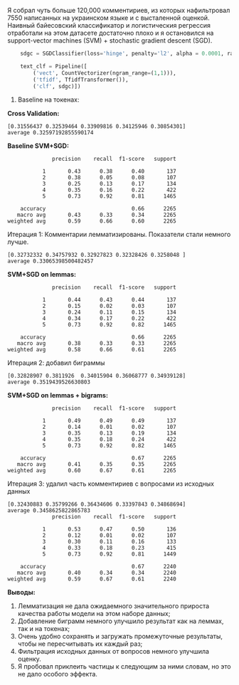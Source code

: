 
Я собрал чуть больше 120,000 комментириев, из которых нафильтровал 7550 написанных на украинском языке и с высталенной оценкой.
Наивный байесовский классификатор и логистическия регрессия отработали на этом датасете достаточно плохо и я остановился на support-vector machines (SVM) + stochastic gradient descent (SGD).

```python
    sdgc = SGDClassifier(loss='hinge', penalty='l2', alpha = 0.0001, random_state = 42,max_iter = 5, tol = None)

    text_clf = Pipeline([
        ('vect', CountVectorizer(ngram_range=(1,1))),
        ('tfidf', TfidfTransformer()),
        ('clf', sdgc)])
```
 
1. Baseline на токенах:

**Cross Validation:**
```
[0.31556437 0.32539464 0.33909816 0.34125946 0.30854301]
average 0.32597192855590174
```

**Baseline SVM+SGD:**
```
              precision    recall  f1-score   support

           1       0.43      0.38      0.40       137
           2       0.38      0.05      0.08       107
           3       0.25      0.13      0.17       134
           4       0.35      0.16      0.22       422
           5       0.73      0.92      0.81      1465

    accuracy                           0.66      2265
   macro avg       0.43      0.33      0.34      2265
weighted avg       0.59      0.66      0.60      2265

```

Итерация 1: Комментарии лемматизированы. Показатели стали немного лучше.

```
[0.32732332 0.34757932 0.32927823 0.32328426 0.3258048 ]
average 0.33065398500482457
```

**SVM+SGD on lemmas:**
```
              precision    recall  f1-score   support

           1       0.44      0.43      0.44       137
           2       0.15      0.02      0.03       107
           3       0.24      0.11      0.15       134
           4       0.34      0.17      0.22       422
           5       0.73      0.92      0.82      1465

    accuracy                           0.66      2265
   macro avg       0.38      0.33      0.33      2265
weighted avg       0.58      0.66      0.61      2265
```

Итерация 2: добавил биграммы

```
[0.32828907 0.3811926  0.34015904 0.36068777 0.34939128]
average 0.3519439526630803
```

**SVM+SGD on lemmas + bigrams:**
```
              precision    recall  f1-score   support

           1       0.49      0.49      0.49       137
           2       0.14      0.01      0.02       107
           3       0.35      0.13      0.19       134
           4       0.35      0.18      0.24       422
           5       0.73      0.92      0.82      1465

    accuracy                           0.67      2265
   macro avg       0.41      0.35      0.35      2265
weighted avg       0.60      0.67      0.61      2265
```

Итерация 3: удалил часть комментириев с вопросами из исходных данных
```
[0.32430883 0.35799266 0.36434606 0.33397843 0.34868694]
average 0.3458625822865783
              precision    recall  f1-score   support

           1       0.53      0.47      0.50       136
           2       0.12      0.01      0.02       107
           3       0.30      0.11      0.16       133
           4       0.33      0.18      0.23       415
           5       0.73      0.92      0.81      1449

    accuracy                           0.67      2240
   macro avg       0.40      0.34      0.34      2240
weighted avg       0.59      0.67      0.61      2240
```


**Выводы:**
1. Лемматизация не дала ожидаемного значительного прироста качества работы модели на этом наборе данных;
2. Добавление биграмм немного улучшило результат как на леммах, так и на токенах;
3. Очень удобно сохранять и загружать промежуточные результаты, чтобы не пересчитывать их каждый раз;
4. Фильтрация исходных данных от вопросов немного улучшила оценку.
5. Я пробовал приклеить частицы к следующим за ними словам, но это не дало особого эффекта.